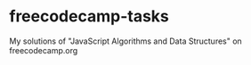 # freecodecamp-tasks
My solutions of "JavaScript Algorithms and Data Structures" on freecodecamp.org

